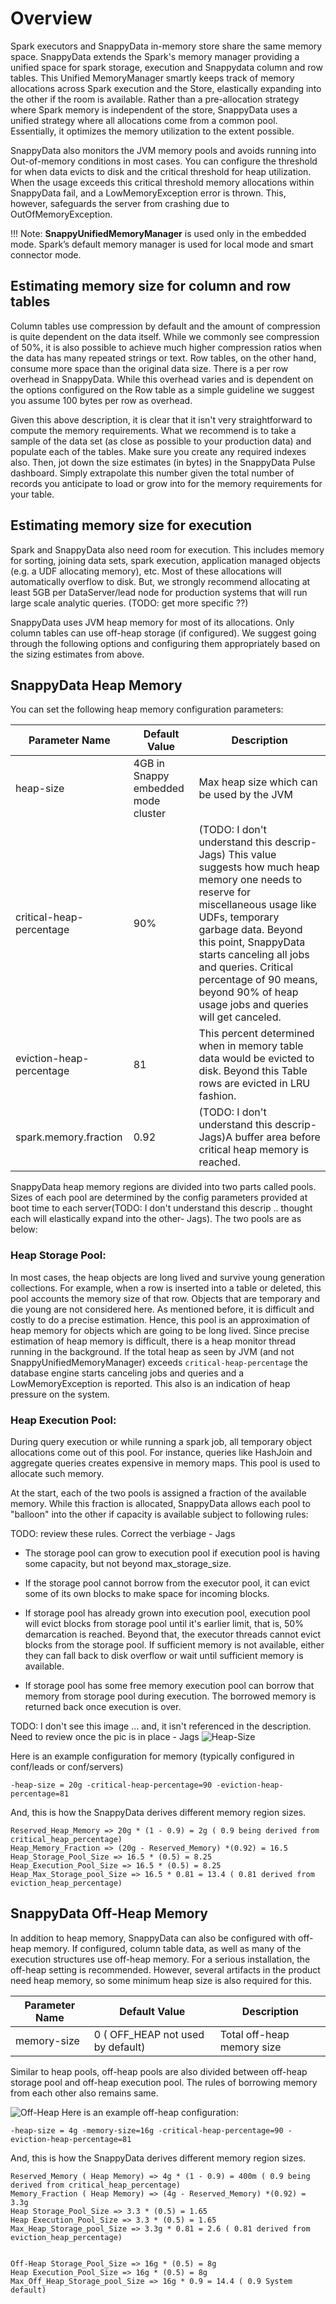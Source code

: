 # Overview
Spark executors and SnappyData in-memory store share the same memory space. SnappyData extends the Spark's memory manager providing a unified space for spark storage, execution and Snappydata column and row tables. This Unified MemoryManager smartly keeps track of memory allocations across Spark execution and the Store, elastically expanding into the other if the room is available. Rather than a pre-allocation strategy where Spark memory is independent of the store, SnappyData uses a unified strategy where all allocations come from a common pool. Essentially, it optimizes the memory utilization to the extent possible.

SnappyData also monitors the JVM memory pools and avoids running into Out-of-memory conditions in most cases. You can configure the threshold for when data evicts to disk and the critical threshold for heap utilization. When the usage exceeds this critical threshold memory allocations within SnappyData fail, and a LowMemoryException error is thrown. This, however, safeguards the server from crashing due to OutOfMemoryException.

!!! Note: 
 **SnappyUnifiedMemoryManager** is used only in the embedded mode. Spark’s default memory manager is used for local mode and smart connector mode.

## Estimating memory size for column and row tables
Column tables use compression by default and the amount of compression is quite dependent on the data itself. While we commonly see compression of 50%, it is also possible to achieve much higher compression ratios when the data has many repeated strings or text. 
Row tables, on the other hand, consume more space than the original data size. There is a per row overhead in SnappyData. While this overhead varies and is dependent on the options configured on the Row table as a simple guideline we suggest you assume 100 bytes per row as overhead. 

Given this above description, it is clear that it isn't very straightforward to compute the memory requirements. What we recommend is to take a sample of the data set (as close as possible to your production data) and populate each of the tables. Make sure you create any required indexes also. Then, jot down the size estimates (in bytes) in the SnappyData Pulse dashboard. Simply extrapolate this number given the total number of records you anticipate to load or grow into for the memory requirements for your table. 

## Estimating memory size for execution
Spark and SnappyData also need room for execution. This includes memory for sorting, joining data sets, spark execution, application managed objects (e.g. a UDF allocating memory), etc. Most of these allocations will automatically overflow to disk. But, we strongly recommend allocating at least 5GB per DataServer/lead node for production systems that will run large scale analytic queries. 
(TODO: get more specific ??)

SnappyData uses JVM heap memory for most of its allocations. Only column tables can use off-heap storage (if configured). We suggest going through the following options and configuring them appropriately based on the sizing estimates from above. 

## SnappyData Heap Memory
You can set the following heap memory configuration parameters:

|Parameter Name |Default Value|Description|
|--------|--------|--------|
|heap-size|4GB in Snappy embedded mode cluster|Max heap size which can be used by the JVM|
|critical-heap-percentage|90%|(TODO: I don't understand this descrip- Jags) This value suggests how much heap memory one needs to reserve for miscellaneous usage like UDFs, temporary garbage data. Beyond this point, SnappyData starts canceling all jobs and queries. Critical percentage of 90 means, beyond 90% of heap usage jobs and queries will get canceled. |
|eviction-heap-percentage|81|This percent determined when in memory table data would be evicted to disk. Beyond this Table rows are evicted in LRU fashion.|
|spark.memory.fraction|0.92|(TODO: I don't understand this descrip- Jags)A buffer area before critical heap memory is reached. |

SnappyData heap memory regions are divided into two parts called pools. Sizes of each pool are determined by the config parameters provided at boot time to each server(TODO: I don't understand this descrip .. thought each will elastically expand into the other- Jags).
The two pools are as below:

### Heap Storage Pool:
In most cases, the heap objects are long lived and survive young generation collections.
For example, when a row is inserted into a table or deleted, this pool accounts the memory size of that row. 
Objects that are temporary and die young are not considered here. As mentioned before, it is difficult and costly to do a precise estimation. Hence, this pool is an approximation of heap memory for objects which are going to be long lived.
Since precise estimation of heap memory is difficult, there is a heap monitor thread running in the background. If the total heap as seen by JVM (and not SnappyUnifiedMemoryManager) exceeds `critical-heap-percentage` the database engine starts canceling jobs and queries and a LowMemoryException is reported. This also is an indication of heap pressure on the system.

### Heap Execution Pool:
During query execution or while running a spark job, all temporary object allocations come out of this pool. For instance, queries like HashJoin and aggregate queries creates expensive in memory maps. This pool is used to allocate such memory.

At the start, each of the two pools is assigned a fraction of the available memory. While this fraction is allocated, SnappyData allows each pool to "balloon" into the other if capacity is available subject to following rules:

TODO: review these rules. Correct the verbiage - Jags

* The storage pool can grow to execution pool if execution pool is having some capacity, but not beyond max_storage_size.

* If the storage pool cannot borrow from the executor pool, it can evict some of its own blocks to make space for incoming blocks.

* If storage pool has already grown into execution pool, execution pool will evict blocks from storage pool until it's earlier limit, that is, 50% demarcation is reached. Beyond that, the executor threads cannot evict blocks from the storage pool. If sufficient memory is not available, either they can fall back to disk overflow or wait until sufficient memory is available.

* If storage pool has some free memory execution pool can borrow that memory from storage pool during execution. The borrowed memory is returned back once execution is over. 

TODO: I don't see this image ... and, it isn't referenced in the description. Need to review once the pic is in place - Jags
![Heap-Size](../Images/heap_size.png)

Here is an example configuration for memory (typically configured in conf/leads or conf/servers) 
```
-heap-size = 20g -critical-heap-percentage=90 -eviction-heap-percentage=81
```

And, this is how the SnappyData derives different memory region sizes.

```
Reserved_Heap_Memory => 20g * (1 - 0.9) = 2g ( 0.9 being derived from critical_heap_percentage)
Heap_Memory_Fraction => (20g - Reserved_Memory) *(0.92) = 16.5
Heap_Storage_Pool_Size => 16.5 * (0.5) = 8.25
Heap_Execution_Pool_Size => 16.5 * (0.5) = 8.25
Heap_Max_Storage_pool_Size => 16.5 * 0.81 = 13.4 ( 0.81 derived from eviction_heap_percentage)
```

## SnappyData Off-Heap Memory 
In addition to heap memory, SnappyData can also be configured with off-heap memory. If configured, column table data, as well as many of the execution structures use off-heap memory. For a serious installation, the off-heap setting is recommended. However, several artifacts in the product need heap memory, so some minimum heap size is also required for this.

| Parameter Name | Default Value | Description	 |
|--------|--------|--------|
|memory-size|0 ( OFF_HEAP not used by default)	|Total off-heap memory size|

Similar to heap pools, off-heap pools are also divided between off-heap storage pool and off-heap execution pool. The rules of borrowing memory from each other also remains same.

![Off-Heap](../Images/off_heap_size.png)
Here is an example off-heap configuration: 

```
-heap-size = 4g -memory-size=16g -critical-heap-percentage=90 -eviction-heap-percentage=81
```

And, this is how the SnappyData derives different memory region sizes.

```
Reserved_Memory ( Heap Memory) => 4g * (1 - 0.9) = 400m ( 0.9 being derived from critical_heap_percentage)
Memory_Fraction ( Heap Memory) => (4g - Reserved_Memory) *(0.92) = 3.3g
Heap Storage_Pool_Size => 3.3 * (0.5) = 1.65
Heap Execution_Pool_Size => 3.3 * (0.5) = 1.65
Max_Heap_Storage_pool_Size => 3.3g * 0.81 = 2.6 ( 0.81 derived from eviction_heap_percentage)


Off-Heap Storage_Pool_Size => 16g * (0.5) = 8g
Heap Execution_Pool_Size => 16g * (0.5) = 8g
Max_Off_Heap_Storage_pool_Size => 16g * 0.9 = 14.4 ( 0.9 System default)
```
